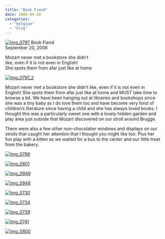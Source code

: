 ```yaml
---
title: "Book Fiend"
date: 2006-09-20
categories: 
  - "belgium"
  - "blog"
---
```


 [![Img_0797](https://pub-ac94b3f306b24c0dba4238943c97f2e1.r2.dev/2008/04/30/img_0797.png "Img_0797")](https://pub-ac94b3f306b24c0dba4238943c97f2e1.r2.dev/photos/uncategorized/2008/04/30/img_0797.png) Book Fiend  
September 20, 2006

Mozart never met a bookstore she didn’t  
like, even if it is not even in English!  
She spots them from afar just like at home

<!--more-->

[![Img_0797_2](https://pub-ac94b3f306b24c0dba4238943c97f2e1.r2.dev/2008/04/30/img_0797_2.png "Img_0797_2")](https://pub-ac94b3f306b24c0dba4238943c97f2e1.r2.dev/photos/uncategorized/2008/04/30/img_0797_2.png)

Mozart never met a bookstore she didn’t like, even if it is not even in English! She spots them from afar just like at home and MUST take time to browse a bit. We have been hanging out at libraries and bookshops since she was a tiny baby as I do love them too and have become very fond of children’s literature since having a child and she has always loved books. I thought this was a particularly sweet one with a lovely hidden garden and play area just outside that Mozart discovered on our stroll around Brugge.

There were also a few other non-chocolatier windows and displays on our strolls that caught her attention that I thought you might like too. Plus her fun play with a kitten as we waited for a bus to the center and our little treat from the bakery.

[![Img_0796](https://pub-ac94b3f306b24c0dba4238943c97f2e1.r2.dev/2008/04/30/img_0796.png "Img_0796")](https://pub-ac94b3f306b24c0dba4238943c97f2e1.r2.dev/photos/uncategorized/2008/04/30/img_0796.png)

[![Img_0801](https://pub-ac94b3f306b24c0dba4238943c97f2e1.r2.dev/2008/04/30/img_0801.png "Img_0801")](https://pub-ac94b3f306b24c0dba4238943c97f2e1.r2.dev/photos/uncategorized/2008/04/30/img_0801.png)

[![Img_0949](https://pub-ac94b3f306b24c0dba4238943c97f2e1.r2.dev/2008/04/30/img_0949.png "Img_0949")](https://pub-ac94b3f306b24c0dba4238943c97f2e1.r2.dev/photos/uncategorized/2008/04/30/img_0949.png)

[![Img_0948](https://pub-ac94b3f306b24c0dba4238943c97f2e1.r2.dev/2008/04/30/img_0948.png "Img_0948")](https://pub-ac94b3f306b24c0dba4238943c97f2e1.r2.dev/photos/uncategorized/2008/04/30/img_0948.png)

[![Img_0730](https://pub-ac94b3f306b24c0dba4238943c97f2e1.r2.dev/2008/04/30/img_0730.png "Img_0730")](https://pub-ac94b3f306b24c0dba4238943c97f2e1.r2.dev/photos/uncategorized/2008/04/30/img_0730.png)

[![Img_0734](https://pub-ac94b3f306b24c0dba4238943c97f2e1.r2.dev/2008/04/30/img_0734.png "Img_0734")](https://pub-ac94b3f306b24c0dba4238943c97f2e1.r2.dev/photos/uncategorized/2008/04/30/img_0734.png)

[![Img_0739](https://pub-ac94b3f306b24c0dba4238943c97f2e1.r2.dev/2008/04/30/img_0739.png "Img_0739")](https://pub-ac94b3f306b24c0dba4238943c97f2e1.r2.dev/photos/uncategorized/2008/04/30/img_0739.png)

[![Img_0741](https://pub-ac94b3f306b24c0dba4238943c97f2e1.r2.dev/2008/04/30/img_0741.png "Img_0741")](https://pub-ac94b3f306b24c0dba4238943c97f2e1.r2.dev/photos/uncategorized/2008/04/30/img_0741.png)

[![Img_0800](https://pub-ac94b3f306b24c0dba4238943c97f2e1.r2.dev/2008/04/30/img_0800.png "Img_0800")](https://pub-ac94b3f306b24c0dba4238943c97f2e1.r2.dev/photos/uncategorized/2008/04/30/img_0800.png)
